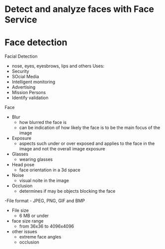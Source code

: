 # Detect and analyze faces with Face Service

# Face detection

Facial Detection
- nose, eyes, eyesbrows, lips and others
Uses:
- Security
- SOcial Media
- Intelligent monitoring
- Advertising
- Mission Persons
- Identify validation

Face
- Blur 
    - how blurred the face is
    - can be indication of how likely the face is to be the main focus of the image
- Exposure
    - aspects such under or over exposed and applies to the face in the image and not the overall image exposure
- Glasses
    - wearing glasses
- Head pose
    - face orientation in a 3d space
- Noise
    - visual noite in the image
- Occlusion
    - determines if may be objects blocking the face

-File format
    - JPEG, PNG, GIF and BMP
- File size
    - 6 MB or under
- face size range
    - from 36x36 to 4096x4096
- other issues
    - extreme face angles
    - occlusion
    